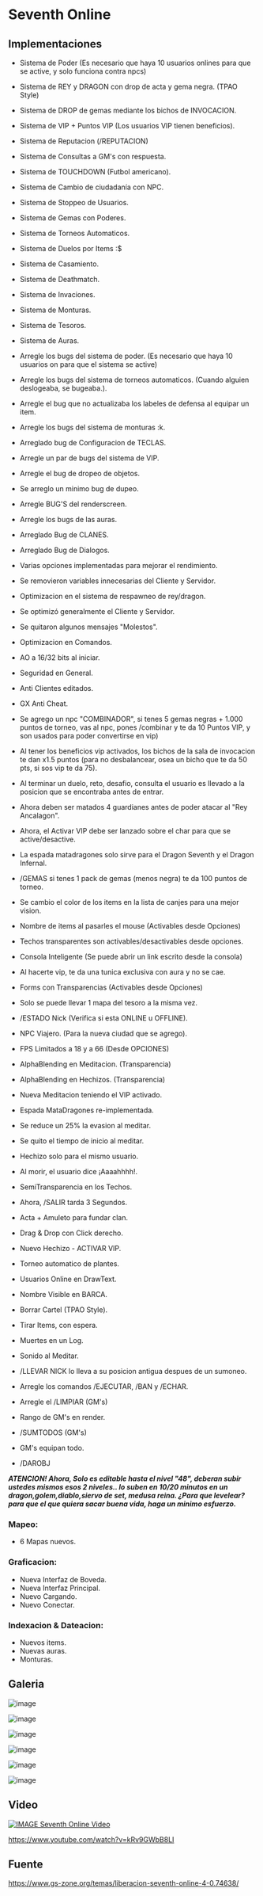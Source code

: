 # Seventh Online

## Implementaciones

* Sistema de Poder (Es necesario que haya 10 usuarios onlines para que se active, y solo funciona contra npcs)
* Sistema de REY y DRAGON con drop de acta y gema negra. (TPAO Style)
* Sistema de DROP de gemas mediante los bichos de INVOCACION.
* Sistema de VIP + Puntos VIP (Los usuarios VIP tienen beneficios).
* Sistema de Reputacion (/REPUTACION)
* Sistema de Consultas a GM's con respuesta.
* Sistema de TOUCHDOWN (Futbol americano).
* Sistema de Cambio de ciudadanía con NPC.
* Sistema de Stoppeo de Usuarios.
* Sistema de Gemas con Poderes.
* Sistema de Torneos Automaticos.
* Sistema de Duelos por Items :$
* Sistema de Casamiento.
* Sistema de Deathmatch.
* Sistema de Invaciones.
* Sistema de Monturas.
* Sistema de Tesoros.
* Sistema de Auras.

* Arregle los bugs del sistema de poder. (Es necesario que haya 10 usuarios on para que el sistema se active)
* Arregle los bugs del sistema de torneos automaticos. (Cuando alguien deslogeaba, se bugeaba.).
* Arregle el bug que no actualizaba los labeles de defensa al equipar un item.
* Arregle los bugs del sistema de monturas :k.
* Arreglado bug de Configuracion de TECLAS.
* Arregle un par de bugs del sistema de VIP.
* Arregle el bug de dropeo de objetos.
* Se arreglo un minimo bug de dupeo.
* Arregle BUG'S del renderscreen.
* Arregle los bugs de las auras.
* Arreglado Bug de CLANES.
* Arreglado Bug de Dialogos.

* Varias opciones implementadas para mejorar el rendimiento.
* Se removieron variables innecesarias del Cliente y Servidor.
* Optimizacion en el sistema de respawneo de rey/dragon.
* Se optimizó generalmente el Cliente y Servidor.
* Se quitaron algunos mensajes "Molestos".
* Optimizacion en Comandos.
* AO a 16/32 bits al iniciar.
* Seguridad en General.
* Anti Clientes editados.
* GX Anti Cheat.

* Se agrego un npc "COMBINADOR", si tenes 5 gemas negras + 1.000 puntos de torneo, vas al npc, pones /combinar y te da 10 Puntos VIP, y son usados para poder convertirse en vip)
* Al tener los beneficios vip activados, los bichos de la sala de invocacion te dan x1.5 puntos (para no desbalancear, osea un bicho que te da 50 pts, si sos vip te da 75).
* Al terminar un duelo, reto, desafio, consulta el usuario es llevado a la posicion que se encontraba antes de entrar.
* Ahora deben ser matados 4 guardianes antes de poder atacar al "Rey Ancalagon".
* Ahora, el Activar VIP debe ser lanzado sobre el char para que se active/desactive.
* La espada matadragones solo sirve para el Dragon Seventh y el Dragon Infernal.
* /GEMAS si tenes 1 pack de gemas (menos negra) te da 100 puntos de torneo.
* Se cambio el color de los items en la lista de canjes para una mejor vision.
* Nombre de items al pasarles el mouse (Activables desde Opciones)
* Techos transparentes son activables/desactivables desde opciones.
* Consola Inteligente (Se puede abrir un link escrito desde la consola)
* Al hacerte vip, te da una tunica exclusiva con aura y no se cae.
* Forms con Transparencias (Activables desde Opciones)
* Solo se puede llevar 1 mapa del tesoro a la misma vez.
* /ESTADO Nick (Verifica si esta ONLINE u OFFLINE).
* NPC Viajero. (Para la nueva ciudad que se agrego).
* FPS Limitados a 18 y a 66 (Desde OPCIONES)
* AlphaBlending en Meditacion. (Transparencia)
* AlphaBlending en Hechizos. (Transparencia)
* Nueva Meditacion teniendo el VIP activado.
* Espada MataDragones re-implementada.
* Se reduce un 25% la evasion al meditar.
* Se quito el tiempo de inicio al meditar.
* Hechizo solo para el mismo usuario.
* Al morir, el usuario dice ¡Aaaahhhh!.
* SemiTransparencia en los Techos.
* Ahora, /SALIR tarda 3 Segundos.
* Acta + Amuleto para fundar clan.
* Drag & Drop con Click derecho.
* Nuevo Hechizo - ACTIVAR VIP.
* Torneo automatico de plantes.
* Usuarios Online en DrawText.
* Nombre Visible en BARCA.
* Borrar Cartel (TPAO Style).
* Tirar Items, con espera.
* Muertes en un Log.
* Sonido al Meditar.

* /LLEVAR NICK lo lleva a su posicion antigua despues de un sumoneo.
* Arregle los comandos /EJECUTAR, /BAN y /ECHAR.
* Arregle el /LIMPIAR (GM's)
* Rango de GM's en render.
* /SUMTODOS (GM's)
* GM's equipan todo.
* /DAROBJ

***ATENCION! Ahora, Solo es editable hasta el nivel "48", deberan subir ustedes mismos esos 2 niveles.. lo suben en 10/20 minutos en un dragon,golem,diablo,siervo de set, medusa reina. ¿Para que levelear? para que el que quiera sacar buena vida, haga un minimo esfuerzo.***


### Mapeo:
* 6 Mapas nuevos.

### Graficacion:
* Nueva Interfaz de Boveda.
* Nueva Interfaz Principal.
* Nuevo Cargando.
* Nuevo Conectar.

### Indexacion & Dateacion:
* Nuevos items.
* Nuevas auras.
* Monturas.

## Galeria

![image](https://github.com/Comunidad-Winter/Seventh-Online/assets/1338437/8a1920db-dc42-4083-b3b0-fa507b3d8715)

![image](https://github.com/Comunidad-Winter/Seventh-Online/assets/1338437/1a56a49b-03f8-4df7-82b0-125bdb568cc7)

![image](https://github.com/Comunidad-Winter/Seventh-Online/assets/1338437/d66f4ec8-5b85-4a5e-933f-f3f3ecd5fec8)

![image](https://github.com/Comunidad-Winter/Seventh-Online/assets/1338437/8c48b31d-cc1f-4874-89e7-6f67c1fd6c15)

![image](https://github.com/Comunidad-Winter/Seventh-Online/assets/1338437/24f39c75-479d-45a1-94fa-9849f6fe4ba9)

![image](https://github.com/Comunidad-Winter/Seventh-Online/assets/1338437/b129d7be-7cd3-4dc7-a0cb-cbb6e50a6f7d)

## Video

[![IMAGE Seventh Online Video](https://img.youtube.com/vi/kRv9GWbB8LI/0.jpg)](https://www.youtube.com/watch?v=kRv9GWbB8LI)

https://www.youtube.com/watch?v=kRv9GWbB8LI

## Fuente

https://www.gs-zone.org/temas/liberacion-seventh-online-4-0.74638/
